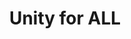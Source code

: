 ---
pid: ns81
title: Unity for ALL
location_transcription: 
coordinates: "[-75.134773860907, 39.982578973337]"
zipcode: '19125'
gen_neighborhood: River Wards
neighborhood: Fishtown,Kensington
outside_phl: 
age: '56'
age_range: 50-59
instagram: 
image_file_name: ns_81.jpg
proposal_transcription: |-
  I would like to see a monument with all cultures in a circle holding up the world so we can show with support from one & all we can be free from everything !!!
  A happy world
topic: Unity,Uplifting
topic_summary: 0, 0
type: Other No Form
keywords_other: 
credit: 
image_labels: 
twitter: 
facebook: 
permalink: "/monuments/ns81/"
layout: item-page
---